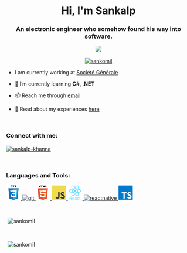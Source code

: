 <h1 align="center">Hi, I'm Sankalp</h1>
<h3 align="center">An electronic engineer who somehow found his way into software.</h3>

<p align="center">
<img src="https://readme-typing-svg.herokuapp.com?font=monospace&color=00ffd2&size=25&center=true&vCenter=true&lines=A+Passionate+Learner!;Full+Time+Nerd">
</p>



<p align="center"> <a href="https://github.com/ryo-ma/github-profile-trophy"><img src="https://github-profile-trophy.vercel.app/?username=sankomil" alt="sankomil" /></a> </p>

- I am currently working at [Société Générale](https://www.societegenerale.asia/en/)

- 🌱 I’m currently learning **C#, .NET**

- 📫 Reach me through [email](mailto:sankalpkhanna16@gmail.com)

- 📄 Read about my experiences [here](https://sankomil.github.io/resume-website/)

<br>

<h3 align="left">Connect with me:</h3>
<p align="left">
<a href="https://linkedin.com/in/sankalp-khanna" target="blank"><img align="center" src="https://raw.githubusercontent.com/rahuldkjain/github-profile-readme-generator/master/src/images/icons/Social/linked-in-alt.svg" alt="sankalp-khanna" height="30" width="40" /></a>
</p>

<br>

<h3 align="left">Languages and Tools:</h3>
<p align="left"> <a href="https://www.w3schools.com/css/" target="_blank"> <img src="https://raw.githubusercontent.com/devicons/devicon/master/icons/css3/css3-original-wordmark.svg" alt="css3" width="40" height="40"/> </a> <a href="https://git-scm.com/" target="_blank"> <img src="https://www.vectorlogo.zone/logos/git-scm/git-scm-icon.svg" alt="git" width="40" height="40"/> </a> <a href="https://www.w3.org/html/" target="_blank"> <img src="https://raw.githubusercontent.com/devicons/devicon/master/icons/html5/html5-original-wordmark.svg" alt="html5" width="40" height="40"/> </a> <a href="https://developer.mozilla.org/en-US/docs/Web/JavaScript" target="_blank"> <img src="https://raw.githubusercontent.com/devicons/devicon/master/icons/javascript/javascript-original.svg" alt="javascript" width="40" height="40"/> </a> <a href="https://reactjs.org/" target="_blank"> <img src="https://raw.githubusercontent.com/devicons/devicon/master/icons/react/react-original-wordmark.svg" alt="react" width="40" height="40"/> </a> <a href="https://reactnative.dev/" target="_blank"> <img src="https://reactnative.dev/img/header_logo.svg" alt="reactnative" width="40" height="40"/> </a> <a href="https://www.typescriptlang.org/" target="_blank"> <img src="https://raw.githubusercontent.com/devicons/devicon/master/icons/typescript/typescript-original.svg" alt="typescript" width="40" height="40"/> </a> </p>

<br>

<p>&nbsp;<img align="center" src="https://readme-stats-envoy-vc.vercel.app/api?username=sankomil&show_icons=true&theme=dark" alt="sankomil" /></p>

<br>


<p>&nbsp;<img align="center" src="https://readme-stats-envoy-vc.vercel.app/api/top-langs/?username=sankomil&layout=compact" alt="sankomil" /></p>


